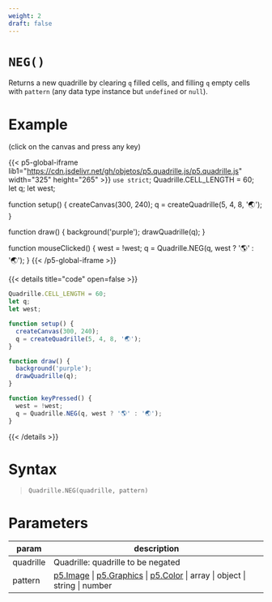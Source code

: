 ```yaml
---
weight: 2
draft: false
---
```


# `NEG()`

<!--
Static method that returns the quadrille obtained from clearing the `quadrille` filled cells and filling its empty cells with `pattern`.
-->

Returns a new quadrille by clearing `q` filled cells, and filling `q` empty cells with `pattern` (any data type instance but `undefined` or `null`).

# Example

(click on the canvas and press any key)

{{< p5-global-iframe lib1="https://cdn.jsdelivr.net/gh/objetos/p5.quadrille.js/p5.quadrille.js" width="325" height="265" >}}
`use strict`;
Quadrille.CELL_LENGTH = 60;
let q;
let west;

function setup() {
  createCanvas(300, 240);
  q = createQuadrille(5, 4, 8, '🌏');
}

function draw() {
  background('purple');
  drawQuadrille(q);
}

function mouseClicked() {
  west = !west;
  q = Quadrille.NEG(q, west ? '🌎' : '🌏');
}
{{< /p5-global-iframe >}}

{{< details title="code" open=false >}}
```js
Quadrille.CELL_LENGTH = 60;
let q;
let west;

function setup() {
  createCanvas(300, 240);
  q = createQuadrille(5, 4, 8, '🌏');
}

function draw() {
  background('purple');
  drawQuadrille(q);
}

function keyPressed() {
  west = !west;
  q = Quadrille.NEG(q, west ? '🌎' : '🌏');
}
```
{{< /details >}}

# Syntax

> `Quadrille.NEG(quadrille, pattern)`

# Parameters

| param     | description                                                                                                    |
|-----------|----------------------------------------------------------------------------------------------------------------|
| quadrille | Quadrille: quadrille to be negated                                                                             |
| pattern   | [p5.Image](https://p5js.org/reference/#/p5.Image) \| [p5.Graphics](https://p5js.org/reference/#/p5.Graphics) \| [p5.Color](https://p5js.org/reference/#/p5.Color) \| array \| object \| string \| number |